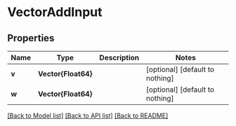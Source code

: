 # VectorAddInput


## Properties
Name | Type | Description | Notes
------------ | ------------- | ------------- | -------------
**v** | **Vector{Float64}** |  | [optional] [default to nothing]
**w** | **Vector{Float64}** |  | [optional] [default to nothing]


[[Back to Model list]](../README.md#models) [[Back to API list]](../README.md#api-endpoints) [[Back to README]](../README.md)


